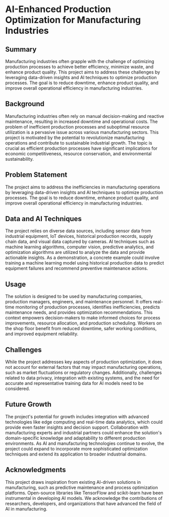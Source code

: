 
# AI-Enhanced Production Optimization for Manufacturing Industries

## Summary

Manufacturing industries often grapple with the challenge of optimizing production processes to achieve better efficiency, minimize waste, and enhance product quality. This project aims to address these challenges by leveraging data-driven insights and AI techniques to optimize production processes. The goal is to reduce downtime, enhance product quality, and improve overall operational efficiency in manufacturing industries.

## Background

Manufacturing industries often rely on manual decision-making and reactive maintenance, resulting in increased downtime and operational costs. The problem of inefficient production processes and suboptimal resource utilization is a pervasive issue across various manufacturing sectors. This project is motivated by the potential to revolutionize manufacturing operations and contribute to sustainable industrial growth. The topic is crucial as efficient production processes have significant implications for economic competitiveness, resource conservation, and environmental sustainability.

## Problem Statement

The project aims to address the inefficiencies in manufacturing operations by leveraging data-driven insights and AI techniques to optimize production processes. The goal is to reduce downtime, enhance product quality, and improve overall operational efficiency in manufacturing industries.

## Data and AI Techniques

The project relies on diverse data sources, including sensor data from industrial equipment, IoT devices, historical production records, supply chain data, and visual data captured by cameras. AI techniques such as machine learning algorithms, computer vision, predictive analytics, and optimization algorithms are utilized to analyze the data and provide actionable insights. As a demonstration, a concrete example could involve training a machine learning model using historical production data to predict equipment failures and recommend preventive maintenance actions.

## Usage

The solution is designed to be used by manufacturing companies, production managers, engineers, and maintenance personnel. It offers real-time monitoring of production processes, identifies inefficiencies, predicts maintenance needs, and provides optimization recommendations. This context empowers decision-makers to make informed choices for process improvements, resource allocation, and production scheduling. Workers on the shop floor benefit from reduced downtime, safer working conditions, and improved equipment reliability.

## Challenges

While the project addresses key aspects of production optimization, it does not account for external factors that may impact manufacturing operations, such as market fluctuations or regulatory changes. Additionally, challenges related to data privacy, integration with existing systems, and the need for accurate and representative training data for AI models need to be considered.

## Future Growth

The project's potential for growth includes integration with advanced technologies like edge computing and real-time data analytics, which could provide even faster insights and decision support. Collaboration with manufacturing experts and industrial partners could enhance the solution's domain-specific knowledge and adaptability to different production environments. As AI and manufacturing technologies continue to evolve, the project could expand to incorporate more sophisticated optimization techniques and extend its application to broader industrial domains.

## Acknowledgments

This project draws inspiration from existing AI-driven solutions in manufacturing, such as predictive maintenance and process optimization platforms. Open-source libraries like TensorFlow and scikit-learn have been instrumental in developing AI models. We acknowledge the contributions of researchers, developers, and organizations that have advanced the field of AI in manufacturing.

        


